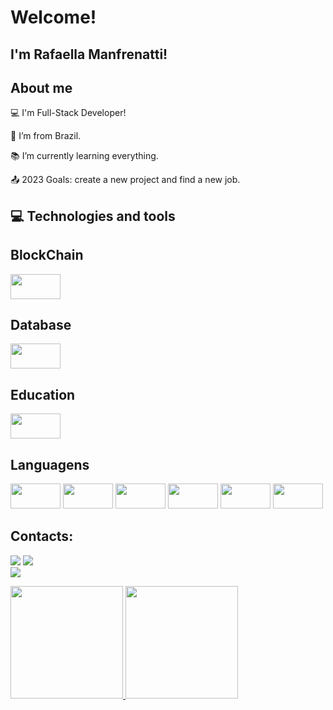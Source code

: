 # Welcome!

 

## I'm Rafaella Manfrenatti!

 
## About me

:computer: I'm Full-Stack Developer!

:house_with_garden: I’m from Brazil.

:books: I’m currently learning everything.

:outbox_tray: 2023 Goals: create a new project and find a new job.


## :computer: Technologies and tools


 ## BlockChain
 <img src="https://img.shields.io/badge/Blockchain.com-121D33?logo=blockchaindotcom&logoColor=fff&style=for-the-badge" width="80" height="40"/>
 
 
  ## Database
  <img src="https://img.shields.io/badge/MySQL-005C84?style=for-the-badge&logo=mysql&logoColor=white" width="80" height="40"/>
  
   
 ## Education
  <img src="https://img.shields.io/badge/freecodecamp-27273D?style=for-the-badge&logo=freecodecamp&logoColor=white" width="80" height="40"/>
  
 
  ## Languagens
  
  <img src="https://img.shields.io/badge/CSS3-1572B6?style=for-the-badge&logo=css3&logoColor=white" width="80" height="40"/>
  <img src="https://img.shields.io/badge/HTML5-E34F26?style=for-the-badge&logo=html5&logoColor=white" width="80" height="40"/>
   <img src="https://img.shields.io/badge/JavaScript-323330?style=for-the-badge&logo=javascript&logoColor=F7DF1E" width="80" height="40"/>
  <img src="https://img.shields.io/badge/PHP-777BB4?style=for-the-badge&logo=php&logoColor=white" width="80" height="40"/>
   <img src="https://img.shields.io/badge/Python-FFD43B?style=for-the-badge&logo=python&logoColor=blue" width="80" height="40"/>
   <img src="https://img.shields.io/badge/Solidity-e6e6e6?style=for-the-badge&logo=solidity&logoColor=black" width="80" height="40"/>
  
  
## Contacts:

<div>

<a href = "mailto:rafinhars1987@gmail.com"><img src="https://img.shields.io/badge/Gmail-D14836?style=for-the-badge&logo=gmail&logoColor=white" target="_blank"></a>
<a href="https://www.linkedin.com/in/rafaella-rodrigues-manfrenatti-484328ba/" target="_blank"><img src="https://img.shields.io/badge/-LinkedIn-%230077B5?style=for-the-badge&logo=linkedin&logoColor=white" target="_blank"></a>  
 <a href="" target="_blank"><img src=" https://img.shields.io/badge/Discord-5865F2?style=for-the-badge&logo=discord&logoColor=white" target="_blank"></a>

</div>  
  
 <div>
<a href="https://github.com/RafaellaManfrenatti">
<img height="180em" src="https://github-readme-stats.vercel.app/api/top-langs/?username=RafaellaManfrenatti&layout=compact&langs_count=7&theme=dracula"/>
<img height="180em" src="https://github-readme-stats.vercel.app/api?username=RafaellaManfrenatti&show_icons=true&theme=dracula&include_all_commits=true&count_private=true"/>
</div>
